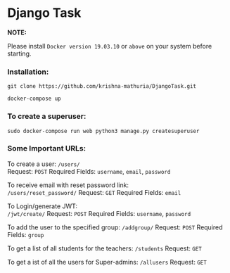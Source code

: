 # Django Task

**NOTE:**

Please install `Docker version 19.03.10` or `above` on your system before starting.

### Installation:

`git clone https://github.com/krishna-mathuria/DjangoTask.git`

`docker-compose up`


### To create a superuser:

`sudo docker-compose run web python3 manage.py createsuperuser`

### Some Important URLs:


To create a user:
`/users/`  
Request: `POST`
Required Fields: `username`, `email`, `password`

To receive email with reset password link:  
`/users/reset_password/`
Request: `GET`
Required Fields: `email`

To Login/generate JWT:                      
`/jwt/create/`
Request: `POST`
Required Fields: `username`, `password`

To add the user to the specified group:
`/addgroup/`
Request: `POST`
Required Fields: `group`

To get a list of all students for the teachers:
`/students`
Request: `GET`

To get a ist of all the users for Super-admins:
`/allusers`
Request: `GET`